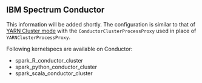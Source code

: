 ## IBM Spectrum Conductor

This information will be added shortly.  The configuration is similar to that of [YARN Cluster mode](kernel-yarn-cluster-mode.html) with the `ConductorClusterProcessProxy` used in place of `YARNClusterProcessProxy`.

Following kernelspecs are available on Conductor:

+ spark_R_conductor_cluster
+ spark_python_conductor_cluster
+ spark_scala_conductor_cluster
